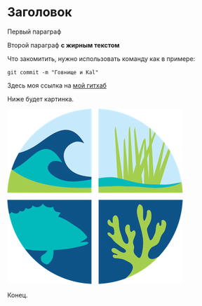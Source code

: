 # Заголовок

Первый параграф

Второй параграф **с жирным текстом**

Что закомитить, нужно использовать команду как в примере:

    git commit -m "Говнище и Kal"

Здесь моя ссылка на [мой гитхаб](https://github.com/NazarFatikhov)

Ниже будет картинка.

![Здесь должна быть картинка](picture.png "Это картинка")

Конец.
